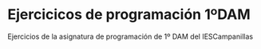 # Ejercicicos de programación 1ºDAM
Ejercicios de la asignatura de programación de 1º DAM del IESCampanillas
